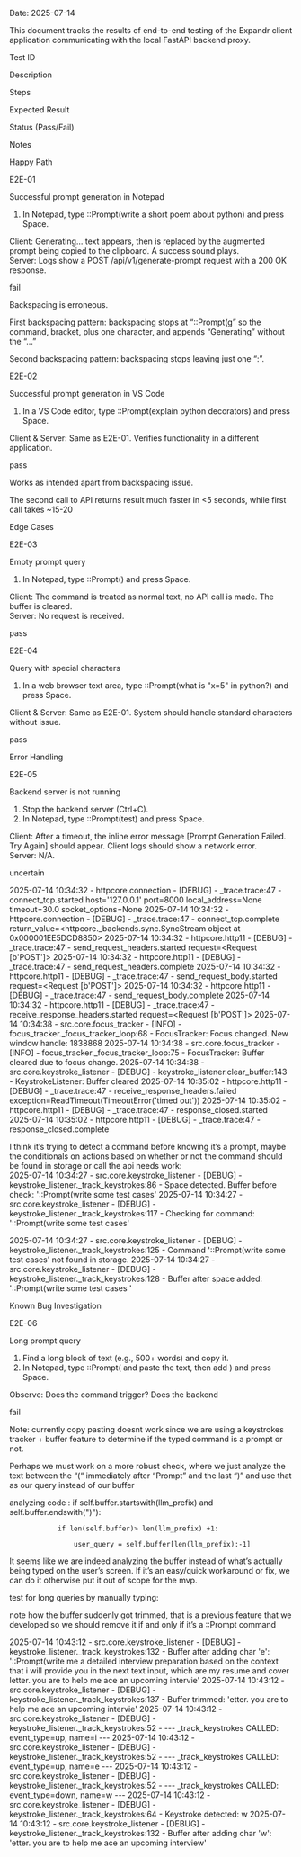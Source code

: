 Date: 2025-07-14 

This document tracks the results of end-to-end testing of the Expandr client application communicating with the local FastAPI backend proxy. 

Test ID 

Description 

Steps 

Expected Result 

Status (Pass/Fail) 

Notes 

Happy Path 

 

 

 

 

 

E2E-01 

Successful prompt generation in Notepad 

1. In Notepad, type ::Prompt(write a short poem about python) and press Space. 

Client: Generating... text appears, then is replaced by the augmented prompt being copied to the clipboard. A success sound plays.  
Server: Logs show a POST /api/v1/generate-prompt request with a 200 OK response. 

fail 

Backspacing is erroneous. 

First backspacing pattern: backspacing stops at “::Prompt(g” so the command, bracket, plus one character, and appends “Generating” without the “...” 
 
Second backspacing pattern: backspacing stops leaving just one “:”. 

E2E-02 

Successful prompt generation in VS Code 

1. In a VS Code editor, type ::Prompt(explain python decorators) and press Space. 

Client & Server: Same as E2E-01. Verifies functionality in a different application. 

pass 

Works as intended apart from backspacing issue. 

 

The second call to API returns result much faster in <5 seconds, while first call takes ~15-20 

Edge Cases 

 

 

 

 

 

E2E-03 

Empty prompt query 

1. In Notepad, type ::Prompt() and press Space. 

Client: The command is treated as normal text, no API call is made. The buffer is cleared.  
Server: No request is received. 

pass 

 

E2E-04 

Query with special characters 

1. In a web browser text area, type ::Prompt(what is "x=5" in python?) and press Space. 

Client & Server: Same as E2E-01. System should handle standard characters without issue. 

pass 

 

Error Handling 

 

 

 

 

 

E2E-05 

Backend server is not running 

1. Stop the backend server (Ctrl+C).  
2. In Notepad, type ::Prompt(test) and press Space. 

Client: After a timeout, the inline error message [Prompt Generation Failed. Try Again] should appear. Client logs should show a network error.  
Server: N/A. 

uncertain 

 
2025-07-14 10:34:32 - httpcore.connection - [DEBUG] - _trace.trace:47 - connect_tcp.started host='127.0.0.1' port=8000 local_address=None timeout=30.0 socket_options=None 2025-07-14 10:34:32 - httpcore.connection - [DEBUG] - _trace.trace:47 - connect_tcp.complete return_value=<httpcore._backends.sync.SyncStream object at 0x000001EE5DCD8850> 2025-07-14 10:34:32 - httpcore.http11 - [DEBUG] - _trace.trace:47 - send_request_headers.started request=<Request [b'POST']> 2025-07-14 10:34:32 - httpcore.http11 - [DEBUG] - _trace.trace:47 - send_request_headers.complete 2025-07-14 10:34:32 - httpcore.http11 - [DEBUG] - _trace.trace:47 - send_request_body.started request=<Request [b'POST']> 2025-07-14 10:34:32 - httpcore.http11 - [DEBUG] - _trace.trace:47 - send_request_body.complete 2025-07-14 10:34:32 - httpcore.http11 - [DEBUG] - _trace.trace:47 - receive_response_headers.started request=<Request [b'POST']> 2025-07-14 10:34:38 - src.core.focus_tracker - [INFO] - focus_tracker._focus_tracker_loop:68 - FocusTracker: Focus changed. New window handle: 1838868 2025-07-14 10:34:38 - src.core.focus_tracker - [INFO] - focus_tracker._focus_tracker_loop:75 - FocusTracker: Buffer cleared due to focus change. 2025-07-14 10:34:38 - src.core.keystroke_listener - [DEBUG] - keystroke_listener.clear_buffer:143 - KeystrokeListener: Buffer cleared 2025-07-14 10:35:02 - httpcore.http11 - [DEBUG] - _trace.trace:47 - receive_response_headers.failed exception=ReadTimeout(TimeoutError('timed out')) 2025-07-14 10:35:02 - httpcore.http11 - [DEBUG] - _trace.trace:47 - response_closed.started 2025-07-14 10:35:02 - httpcore.http11 - [DEBUG] - _trace.trace:47 - response_closed.complete 

 
I think it’s trying to detect a command before knowing it’s a prompt, maybe the conditionals on actions based on whether or not the command should be found in storage or call the api needs work:  
2025-07-14 10:34:27 - src.core.keystroke_listener - [DEBUG] - keystroke_listener._track_keystrokes:86 - Space detected. Buffer before check: '::Prompt(write some test cases' 2025-07-14 10:34:27 - src.core.keystroke_listener - [DEBUG] - keystroke_listener._track_keystrokes:117 - Checking for command: '::Prompt(write some test cases' 

2025-07-14 10:34:27 - src.core.keystroke_listener - [DEBUG] - keystroke_listener._track_keystrokes:125 - Command '::Prompt(write some test cases' not found in storage. 2025-07-14 10:34:27 - src.core.keystroke_listener - [DEBUG] - keystroke_listener._track_keystrokes:128 - Buffer after space added: '::Prompt(write some test cases ' 

 

Known Bug Investigation 

 

 

 

 

 

E2E-06 

Long prompt query 

1. Find a long block of text (e.g., 500+ words) and copy it.  
2. In Notepad, type ::Prompt( and paste the text, then add ) and press Space. 

Observe: Does the command trigger? Does the backend 

fail 

Note: currently copy pasting doesnt work since we are using a keystrokes tracker + buffer feature to determine if the typed command is a prompt or not. 
 
Perhaps we must work on a more robust check, where we just analyze the text between the “(“ immediately after “Prompt” and the last “)” and use that as our query instead of our buffer 
 
analyzing code : if self.buffer.startswith(llm_prefix) and self.buffer.endswith(")"): 

                if len(self.buffer)> len(llm_prefix) +1: 

                    user_query = self.buffer[len(llm_prefix):-1] 

 
It seems like we are indeed analyzing the buffer instead of what’s actually being typed on the user’s screen. If it’s an easy/quick workaround or fix, we can do it otherwise put it out of scope for the mvp. 
 
test for long queries by manually typing: 
 
note how the buffer suddenly got trimmed, that is a previous feature that we developed so we should remove it if and only if it’s a ::Prompt command 
 
2025-07-14 10:43:12 - src.core.keystroke_listener - [DEBUG] - keystroke_listener._track_keystrokes:132 - Buffer after adding char 'e': '::Prompt(write me a detailed interview preparation based on the context that i will provide you in the next text input, which are my resume and cover letter. you are to help me ace an upcoming intervie' 2025-07-14 10:43:12 - src.core.keystroke_listener - [DEBUG] - keystroke_listener._track_keystrokes:137 - Buffer trimmed: 'etter. you are to help me ace an upcoming intervie' 2025-07-14 10:43:12 - src.core.keystroke_listener - [DEBUG] - keystroke_listener._track_keystrokes:52 - --- _track_keystrokes CALLED: event_type=up, name=i --- 2025-07-14 10:43:12 - src.core.keystroke_listener - [DEBUG] - keystroke_listener._track_keystrokes:52 - --- _track_keystrokes CALLED: event_type=up, name=e --- 2025-07-14 10:43:12 - src.core.keystroke_listener - [DEBUG] - keystroke_listener._track_keystrokes:52 - --- _track_keystrokes CALLED: event_type=down, name=w --- 2025-07-14 10:43:12 - src.core.keystroke_listener - [DEBUG] - keystroke_listener._track_keystrokes:64 - Keystroke detected: w 2025-07-14 10:43:12 - src.core.keystroke_listener - [DEBUG] - keystroke_listener._track_keystrokes:132 - Buffer after adding char 'w': 'etter. you are to help me ace an upcoming interview' 

 

